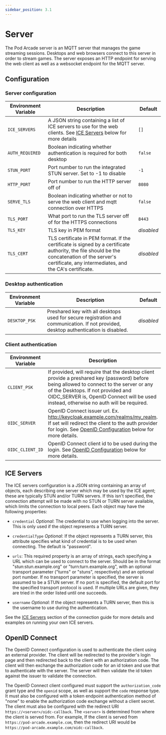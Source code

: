 ```yaml
---
sidebar_position: 3.1
---
```


# Server

The Pod Arcade server is an MQTT server that manages the game streaming sessions. Desktops and web browsers connect to this server in order to stream games. The server exposes an HTTP endpoint for serving the web client as well as a websocket endpoint for the MQTT server.

## Configuration

### Server configuration
| Environment Variable | Description | Default |
| --- | --- | --- |
| `ICE_SERVERS` | A JSON string containing a list of ICE servers to use for the web clients. See [ICE Servers](#ice-servers) below for more details | `[]` |
| `AUTH_REQUIRED` | Boolean indicating whether authentication is required for both desktop | `false` |
| `STUN_PORT` | Port number to run the integrated STUN server. Set to -1 to disable | `-1` |
| `HTTP_PORT` | Port number to run the HTTP server off of | `8080` |
| `SERVE_TLS` | Boolean indicating whether or not to serve the web client and mqtt connection over HTTPS | `false` |
| `TLS_PORT` | What port to run the TLS server off of for the HTTPS connections | `8443` |
| `TLS_KEY` | TLS key in PEM format | _disabled_ |
| `TLS_CERT` | TLS certificate in PEM format. If the certificate is signed by a certificate authority, the file should be the concatenation of the server's certificate, any intermediates, and the CA's certificate. | _disabled_ |

### Desktop authentication
| Environment Variable | Description | Default |
| --- | --- | --- |
| `DESKTOP_PSK` | Preshared key with all desktops used for secure registration and communication. If not provided, desktop authentication is disabled. | _disabled_ |

### Client authentication
| Environment Variable | Description | Default |
| --- | --- | --- |
| `CLIENT_PSK` | If provided, will require that the desktop client provide a preshared key (password) before being allowed to connect to the server or any of the Desktops. If not provided and OIDC_SERVER is, OpenID Connect will be used instead, otherwise no auth will be required. | _disabled_ |
| `OIDC_SERVER` | OpenID Connect issuer url. Ex. http://keycloak.example.com/realms/my_realm. If set will redirect the client to the auth provider for login. See [OpenID Configuration](#openid-configuration) below for more details. | _disabled_ |
| `OIDC_CLIENT_ID` | OpenID Connect client id to be used during the login. See [OpenID Configuration](#openid-configuration) below for more details. | _disabled_ |

## ICE Servers
The ICE servers configuration is a JSON string containing an array of objects, each describing one server which may be used by the ICE agent; these are typically STUN and/or TURN servers. If this isn't specified, the connection attempt will be made with no STUN or TURN server available, which limits the connection to local peers. Each object may have the following properties:

- `credential` _Optional_: The credential to use when logging into the server. This is only used if the object represents a TURN server.

- `credentialType` _Optional_: If the object represents a TURN server, this attribute specifies what kind of credential is to be used when connecting. The default is "password".

- `urls`: This required property is an array of strings, each specifying a URL which can be used to connect to the server. Should be in the format "stun:stun.example.org" or "turn:turn.example.org", with an optional transport parameter ("turns" or "stuns", respectively) and an optional port number. If no transport parameter is specified, the server is assumed to be a STUN server. If no port is specified, the default port for the specified transport protocol is used. If multiple URLs are given, they are tried in the order listed until one succeeds.

- `username` _Optional_: If the object represents a TURN server, then this is the username to use during the authentication.

See the [ICE Servers](../design/peer-to-peer.md#ice-servers) section of the connection guide for more details and examples on running your own ICE servers.

## OpenID Connect
The OpenID Connect configuration is used to authenticate the client using an external provider. The client will be redirected to the provider's login page and then redirected back to the client with an authorization code. The client will then exchange the authorization code for an id token and use that to authenticate with the server. The server will then validate the id token against the issuer to validate the connection.

The OpenID Connect client configured must support the `authorization_code` grant type and the `openid` scope, as well as support the `code` response type. It must also be configured with a token endpoint authentication method of "none" to enable the authorization code exchange without a client secret. The client must also be configured with the redirect URI `https://<server>/oidc-callback`. The `<server>` is determined from where the client is served from. For example, If the client is served from `https://pod-arcade.example.com`, then the redirect URI would be `https://pod-arcade.example.com/oidc-callback`.